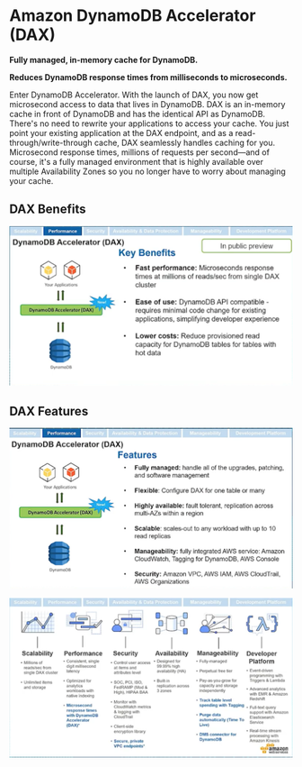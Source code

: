 # Amazon DynamoDB Accelerator (DAX)
**Fully managed, in-memory cache for DynamoDB.**

**Reduces DynamoDB response times from milliseconds to microseconds.**

Enter DynamoDB Accelerator. With the launch of DAX, you now get microsecond access to data that lives in DynamoDB. DAX is an in-memory cache in front of DynamoDB and has the identical API as DynamoDB. There's no need to rewrite your applications to access your cache. You just point your existing application at the DAX endpoint, and as a read-through/write-through cache, DAX seamlessly handles caching for you. Microsecond response times, millions of requests per second—and of course, it's a fully managed environment that is highly available over multiple Availability Zones so you no longer have to worry about managing your cache.

## DAX Benefits
![picture](pic/dax_benefits.png)

## DAX Features
![picture](pic/dax_features.png)

![picture](pic/dax_features_2.png)